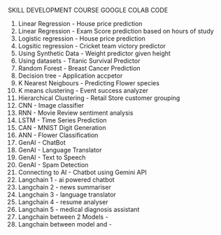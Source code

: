 SKILL DEVELOPMENT COURSE GOOGLE COLAB CODE

1. Linear Regression - House price prediction
2. Linear Regression - Exam Score prediction based on hours of study
3. Logistic regression - House price prediction
4. Logsitic regression - Cricket team victory predictor
5. Using Synthetic Data - Weight predictor given height
7. Using datasets - Titanic Survival Predictor
8. Random Forest - Breast Cancer Prediction
9. Decision tree - Application accpetor
10. K Nearest Neigbours - Predicting Flower species
11. K means clustering - Event success analyzer
12. Hierarchical Clustering - Retail Store customer grouping
13. CNN - Image classifier
14. RNN - Movie Review sentiment analysis
15. LSTM - Time Series Prediction
16. CAN - MNIST Digit Generation
17. ANN - Flower Classification
18. GenAI - ChatBot
19. GenAI - Language Translator
20. GenAI - Text to Speech
21. GenAI - Spam Detection
22. Connecting to AI - Chatbot using Gemini API
23. Langchain 1 - ai powered chatbot
24. Langchain 2 - news summariser
25. Langchain 3 - language translator
26. Langchain 4 - resume analyser
27. Langchain 5 - medical diagnosis assistant
28. Langchain between 2 Models -
29. Langchain between model and -
